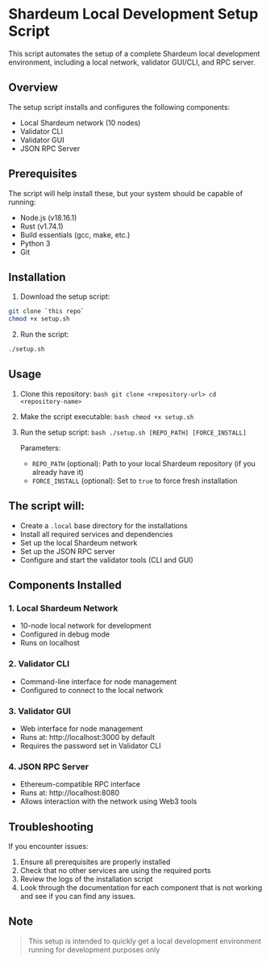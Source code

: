 # Shardeum Local Development Setup Script

This script automates the setup of a complete Shardeum local development environment, including a local network, validator GUI/CLI, and RPC server.

## Overview

The setup script installs and configures the following components:
- Local Shardeum network (10 nodes)
- Validator CLI
- Validator GUI
- JSON RPC Server

## Prerequisites

The script will help install these, but your system should be capable of running:
- Node.js (v18.16.1)
- Rust (v1.74.1)
- Build essentials (gcc, make, etc.)
- Python 3
- Git

## Installation

1. Download the setup script: 

```bash
git clone `this repo`
chmod +x setup.sh
```

2. Run the script:

```bash
./setup.sh
```
## Usage

1. Clone this repository:   ```bash
   git clone <repository-url>
   cd <repository-name>   ```

2. Make the script executable:   ```bash
   chmod +x setup.sh   ```

3. Run the setup script:   ```bash
   ./setup.sh [REPO_PATH] [FORCE_INSTALL]   ```

   Parameters:
   - `REPO_PATH` (optional): Path to your local Shardeum repository (if you already have it)
   - `FORCE_INSTALL` (optional): Set to `true` to force fresh installation 


## The script will:

- Create a `.local` base directory for the installations
- Install all required services and dependencies
- Set up the local Shardeum network
- Set up the JSON RPC server
- Configure and start the validator tools (CLI and GUI)

## Components Installed

### 1. Local Shardeum Network
- 10-node local network for development
- Configured in debug mode
- Runs on localhost

### 2. Validator CLI
- Command-line interface for node management
- Configured to connect to the local network

### 3. Validator GUI
- Web interface for node management
- Runs at: http://localhost:3000 by default
- Requires the password set in Validator CLI

### 4. JSON RPC Server
- Ethereum-compatible RPC interface
- Runs at: http://localhost:8080
- Allows interaction with the network using Web3 tools


## Troubleshooting

If you encounter issues:
1. Ensure all prerequisites are properly installed
2. Check that no other services are using the required ports
3. Review the logs of the installation script
4. Look through the documentation for each component that is not working and see if you can find any issues.

## Note

> This setup is intended to quickly get a local development environment running for development purposes only